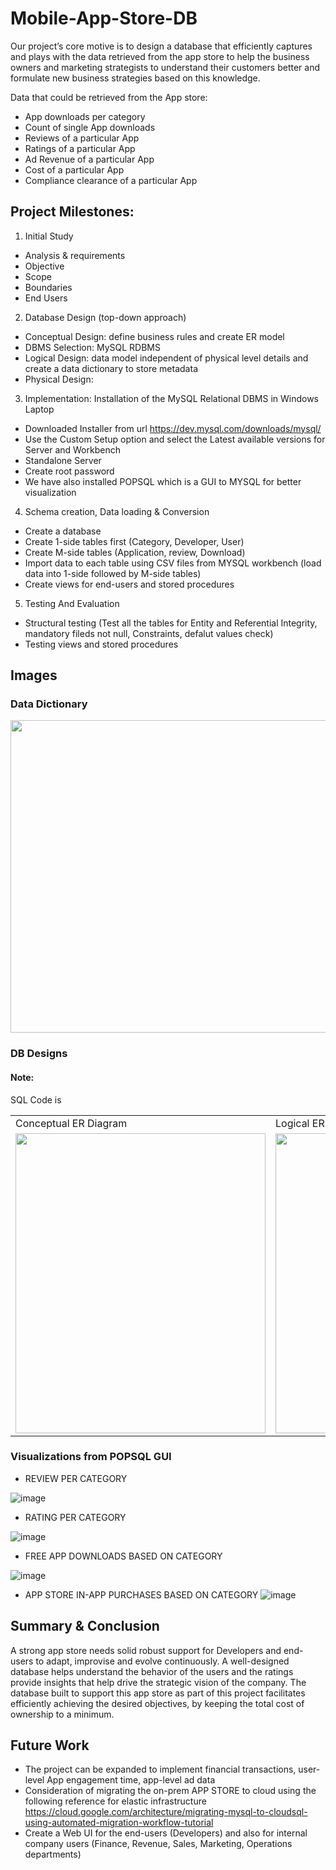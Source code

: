 # Mobile-App-Store-DB
Our project’s core motive is to design a database that efficiently captures and plays with the data retrieved from the app store to help the business owners and marketing strategists to understand their customers better and formulate new business strategies based on this knowledge.

Data that could be retrieved from the App store:
- App downloads per category
- Count of single App downloads
- Reviews of a particular App
- Ratings of a particular App
- Ad Revenue of a particular App
- Cost of a particular App
- Compliance clearance of a particular App

## Project Milestones:
1. Initial Study
  - Analysis & requirements
  - Objective
  - Scope
  - Boundaries
  - End Users
2. Database Design (top-down approach)
  - Conceptual Design: define business rules and create ER model
  - DBMS Selection: MySQL RDBMS
  - Logical Design: data model independent of physical level details and create a data dictionary to store metadata
  - Physical Design:
3. Implementation: Installation of the MySQL Relational DBMS in Windows Laptop
  - Downloaded Installer from url https://dev.mysql.com/downloads/mysql/
  - Use the Custom Setup option and select the Latest available versions for Server and Workbench
  - Standalone Server
  - Create root password
  - We have also installed POPSQL which is a GUI to MYSQL for better visualization
4. Schema creation, Data loading & Conversion
  - Create a database 
  - Create 1-side tables first (Category, Developer, User)
  - Create M-side tables (Application, review, Download)
  - Import data to each table using CSV files from MYSQL workbench (load data into 1-side followed by M-side tables)
  - Create views for end-users and stored procedures
5. Testing And Evaluation
  - Structural testing (Test all the tables for Entity and Referential Integrity, mandatory fileds not null, Constraints, defalut values check)
  - Testing views and stored procedures

## Images
### Data Dictionary
<img src="https://user-images.githubusercontent.com/131211098/235268569-74135bf7-5fde-4778-bea5-07811aa530e4.png" width="600" height="500">

### DB Designs
<table>

#### Note: 
SQL Code is 
  <tr>
    <td>Conceptual ER Diagram</td>
     <td>Logical ER Diagram</td>
     <td>Physical ER Diagram</td>
  </tr>
  <tr>
    <td><img src="https://user-images.githubusercontent.com/131211098/235268187-dea981d4-38bf-459f-ade5-84e80945ac92.png" width=400 height=480></td>
    <td><img src="https://user-images.githubusercontent.com/131211098/235268440-38aa33db-f267-4db5-9f39-581752f15d83.png" width=400 height=480></td>
    <td><img src="https://user-images.githubusercontent.com/131211098/235269571-c41aa6a8-d300-4e4d-9a25-92971e2acf35.png" width=400 height=480></td>
  </tr>
 </table>
 
### Visualizations from POPSQL GUI
- REVIEW PER CATEGORY

![image](https://user-images.githubusercontent.com/131211098/235270073-35973eb9-7c00-4656-86db-ed2fd95e5f93.png)

- RATING PER CATEGORY

![image](https://user-images.githubusercontent.com/131211098/235270188-19839b74-b8e8-48c3-96d9-cade1d77befa.png)

- FREE APP DOWNLOADS BASED ON CATEGORY

![image](https://user-images.githubusercontent.com/131211098/235270233-a63fd3c8-aa41-4e52-bdc6-dbf1b495e6c8.png)

- APP STORE IN-APP PURCHASES BASED ON CATEGORY
 ![image](https://user-images.githubusercontent.com/131211098/235269834-8e38a69c-3d55-4e02-8b55-496be0034d94.png)

## Summary & Conclusion
A strong app store needs solid robust support for Developers and end-users to adapt, improvise and evolve continuously. A well-designed database helps understand the behavior of the users and the ratings provide insights that help drive the strategic vision of the company. The database built to support this app store as part of this project facilitates efficiently achieving the desired objectives,  by keeping the total cost of ownership to a minimum. 

## Future Work
- The project can be expanded to implement financial transactions, user-level App engagement time, app-level ad data
- Consideration of migrating the on-prem APP STORE to cloud using the following reference for elastic infrastructure https://cloud.google.com/architecture/migrating-mysql-to-cloudsql-using-automated-migration-workflow-tutorial 
- Create a Web UI for the end-users (Developers) and also for internal company users (Finance, Revenue, Sales, Marketing, Operations departments)
